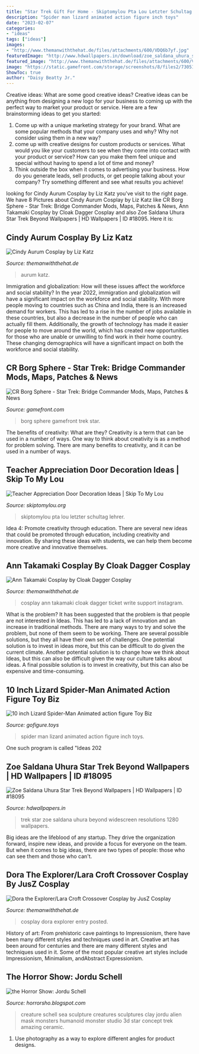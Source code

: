 ```yaml
---
title: "Star Trek Gift For Home - Skiptomylou Pta Lou Letzter Schultag Lehrer"
description: "Spider man lizard animated action figure inch toys"
date: "2023-02-07"
categories:
- "ideas"
tags: ["ideas"]
images:
- "http://www.themanwiththehat.de/files/attachments/600/VDQ6b7yf.jpg"
featuredImage: "http://www.hdwallpapers.in/download/zoe_saldana_uhura_star_trek_beyond-1280x800.jpg"
featured_image: "http://www.themanwiththehat.de/files/attachments/600/VDQ6b7yf.jpg"
image: "https://static.gamefront.com/storage/screenshots/8/files2/73051_1.jpg"
ShowToc: true
author: "Daisy Beatty Jr."
---
```



Creative ideas: What are some good creative ideas?
Creative ideas can be anything from designing a new logo for your business to coming up with the perfect way to market your product or service. Here are a few brainstorming ideas to get you started: 
1. Come up with a unique marketing strategy for your brand. What are some popular methods that your company uses and why? Why not consider using them in a new way? 
2. come up with creative designs for custom products or services. What would you like your customers to see when they come into contact with your product or service? How can you make them feel unique and special without having to spend a lot of time and money? 
3. Think outside the box when it comes to advertising your business. How do you generate leads, sell products, or get people talking about your company? Try something different and see what results you achieve!

	

		
looking for Cindy Aurum Cosplay by Liz Katz you've visit to the right page. We have 8 Pictures about Cindy Aurum Cosplay by Liz Katz like CR Borg Sphere - Star Trek: Bridge Commander Mods, Maps, Patches &amp; News, Ann Takamaki Cosplay by Cloak Dagger Cosplay and also Zoe Saldana Uhura Star Trek Beyond Wallpapers | HD Wallpapers | ID #18095. Here it is:
		
    
## Cindy Aurum Cosplay By Liz Katz

<img loading=lazy src="http://www.themanwiththehat.de/files/attachments/JG6IXLge.jpg" onerror="this.onerror=null;this.src='https://tse4.mm.bing.net/th?id=OIP.wup4Vm7tFMXeuYXy470tHAHaLG&amp;pid=15.1';" alt="Cindy Aurum Cosplay by Liz Katz">

_Source: themanwiththehat.de_

>aurum katz. 

	

Immigration and globalization: How will these issues affect the workforce and social stability?
In the year 2022, immigration and globalization will have a significant impact on the workforce and social stability. With more people moving to countries such as China and India, there is an increased demand for workers. This has led to a rise in the number of jobs available in these countries, but also a decrease in the number of people who can actually fill them. Additionally, the growth of technology has made it easier for people to move around the world, which has created new opportunities for those who are unable or unwilling to find work in their home country. These changing demographics will have a significant impact on both the workforce and social stability.

    
## CR Borg Sphere - Star Trek: Bridge Commander Mods, Maps, Patches &amp; News

<img loading=lazy src="https://static.gamefront.com/storage/screenshots/8/files2/73051_1.jpg" onerror="this.onerror=null;this.src='https://tse3.mm.bing.net/th?id=OIP.zCIInw4anfOa6wzYHK_phQHaF7&amp;pid=15.1';" alt="CR Borg Sphere - Star Trek: Bridge Commander Mods, Maps, Patches &amp; News">

_Source: gamefront.com_

>borg sphere gamefront trek star. 

	

The benefits of creativity: What are they?
Creativity is a term that can be used in a number of ways. One way to think about creativity is as a method for problem solving. There are many benefits to creativity, and it can be used in a number of ways.

    
## Teacher Appreciation Door Decoration Ideas | Skip To My Lou

<img loading=lazy src="https://www.skiptomylou.org/wp-content/uploads/2010/04/TeacherDoor-superstar-1.jpg" onerror="this.onerror=null;this.src='https://tse1.mm.bing.net/th?id=OIP.cYkg-tU2Kjc2ahS02dihHwAAAA&amp;pid=15.1';" alt="Teacher Appreciation Door Decoration Ideas | Skip To My Lou">

_Source: skiptomylou.org_

>skiptomylou pta lou letzter schultag lehrer. 

	

Idea 4: Promote creativity through education.
There are several new ideas that could be promoted through education, including creativity and innovation. By sharing these ideas with students, we can help them become more creative and innovative themselves.

    
## Ann Takamaki Cosplay By Cloak Dagger Cosplay

<img loading=lazy src="http://www.themanwiththehat.de/files/attachments/_v6ow6nb.jpg" onerror="this.onerror=null;this.src='https://tse1.mm.bing.net/th?id=OIP.cJOtPIQ5yee3zuFpKpS0zAHaLB&amp;pid=15.1';" alt="Ann Takamaki Cosplay by Cloak Dagger Cosplay">

_Source: themanwiththehat.de_

>cosplay ann takamaki cloak dagger ticket write support instagram. 

	

What is the problem?
It has been suggested that the problem is that people are not interested in Ideas. This has led to a lack of innovation and an increase in traditional methods. There are many ways to try and solve the problem, but none of them seem to be working. There are several possible solutions, but they all have their own set of challenges. One potential solution is to invest in ideas more, but this can be difficult to do given the current climate. Another potential solution is to change how we think about Ideas, but this can also be difficult given the way our culture talks about ideas. A final possible solution is to invest in creativity, but this can also be expensive and time-consuming.

    
## 10 Inch Lizard Spider-Man Animated Action Figure Toy Biz

<img loading=lazy src="https://gofigure.toys/media/10inchthelizard.jpg" onerror="this.onerror=null;this.src='https://tse2.mm.bing.net/th?id=OIP.INebaCrd7zch86q2HgtSRwHaMo&amp;pid=15.1';" alt="10 inch Lizard Spider-Man Animated action figure Toy Biz">

_Source: gofigure.toys_

>spider man lizard animated action figure inch toys. 

	

One such program is called "Ideas 202
    
## Zoe Saldana Uhura Star Trek Beyond Wallpapers | HD Wallpapers | ID #18095

<img loading=lazy src="http://www.hdwallpapers.in/download/zoe_saldana_uhura_star_trek_beyond-1280x800.jpg" onerror="this.onerror=null;this.src='https://tse4.mm.bing.net/th?id=OIP.sQDZlmekBY3ibSqEWNGRKQHaEo&amp;pid=15.1';" alt="Zoe Saldana Uhura Star Trek Beyond Wallpapers | HD Wallpapers | ID #18095">

_Source: hdwallpapers.in_

>trek star zoe saldana uhura beyond widescreen resolutions 1280 wallpapers. 

	

Big ideas are the lifeblood of any startup. They drive the organization forward, inspire new ideas, and provide a focus for everyone on the team. But when it comes to big ideas, there are two types of people: those who can see them and those who can't. 

    
## Dora The Explorer/Lara Croft Crossover Cosplay By JusZ Cosplay

<img loading=lazy src="http://www.themanwiththehat.de/files/attachments/600/VDQ6b7yf.jpg" onerror="this.onerror=null;this.src='https://tse3.mm.bing.net/th?id=OIP.CKZ8LGXLkw-QS3ntDmamxAHaJ4&amp;pid=15.1';" alt="Dora the Explorer/Lara Croft Crossover Cosplay by JusZ Cosplay">

_Source: themanwiththehat.de_

>cosplay dora explorer entry posted. 

	

History of art: From prehistoric cave paintings to Impressionism, there have been many different styles and techniques used in art.
Creative art has been around for centuries and there are many different styles and techniques used in it. Some of the most popular creative art styles include Impressionism, Minimalism, andAbstract Expressionism.

    
## The Horror Show: Jordu Schell

<img loading=lazy src="https://2.bp.blogspot.com/-v5hNzm-t6Ss/ULOCs3ZhVLI/AAAAAAAAI8c/EJJ50EZzZ3I/s1600/normal-mask-creature-07.jpg" onerror="this.onerror=null;this.src='https://tse3.mm.bing.net/th?id=OIP.NaCs3QpSqbGOUHiA0ZY9JgAAAA&amp;pid=15.1';" alt="the Horror Show: Jordu Schell">

_Source: horrorsho.blogspot.com_

>creature schell sea sculpture creatures sculptures clay jordu alien mask monsters humanoid monster studio 3d star concept trek amazing ceramic. 

	

1. Use photography as a way to explore different angles for product designs.


